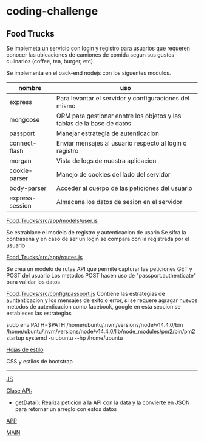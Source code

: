 # coding-challenge
## Food Trucks

Se implemeta un servicio con login y registro para usuarios que requeren conocer las ubicaciones de camiones de comida segun sus gustos culinarios (coffee, tea, burger, etc).

Se implementa en el back-end nodejs con los siguentes modulos.

|nombre|uso|
|---|---|
|express|Para levantar el servidor y configuraciones del mismo|
|mongoose|ORM para gestionar enntre los objetos y las tablas de la base de datos|
|passport|Manejar estrategia de autenticacion|
|connect-flash|Enviar mensajes al usuario respecto al login o registro|
|morgan|Vista de logs de nuestra aplicacion|
|cookie-parser|Manejo de cookies del lado del servidor|
|body-parser|Acceder al cuerpo de las peticiones del usuario|
|express-session|Almacena los datos de sesion en el servidor|

[Food_Trucks/src/app/models/user.js](https://github.com/OscarDRT/coding-challenge/blob/master/Food_Trucks/src/app/models/user.js)

Se estrablace el modelo de registro y autenticacion de usario
Se sifra la contraseña y en caso de ser un login se compara con la registrada por el usuario

[Food_Trucks/src/app/routes.js](https://github.com/OscarDRT/coding-challenge/blob/master/Food_Trucks/src/app/routes.js)

Se crea un modelo de rutas API que permite capturar las peticiones GET y POST del usuario
Los metodos POST hacen uso de "passport.authenticate" para validar los datos

[Food_Trucks/src/config/passport.js](https://github.com/OscarDRT/coding-challenge/blob/master/Food_Trucks/src/config/passport.js)
Contiene las estrategias de auntenticacion y los mensajes de exito o error, si se requere agragar nuevos metodos de autenticacion como facebook, google en esta seccion se estableces las estrategias

sudo env PATH=$PATH:/home/ubuntu/.nvm/versions/node/v14.4.0/bin /home/ubuntu/.nvm/versions/node/v14.4.0/lib/node_modules/pm2/bin/pm2 startup systemd -u ubuntu --hp /home/ubuntu

[Hojas de estilo](https://github.com/OscarDRT/coding-challenge/tree/master/Food_Trucks/src/public/css)

CSS y estilos de bootstrap

---
[JS](https://github.com/OscarDRT/coding-challenge/tree/master/Food_Trucks/src/public/js)

[Clase API:](https://github.com/OscarDRT/coding-challenge/blob/master/Food_Trucks/src/public/js/API.js)

  - getData(): Realiza peticion a la API con la data y la convierte en JSON para retornar un arreglo con estos datos 

[APP](https://github.com/OscarDRT/coding-challenge/blob/master/Food_Trucks/src/public/js/app.js)


[MAIN](https://github.com/OscarDRT/coding-challenge/blob/master/Food_Trucks/src/public/js/main.js)

